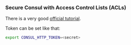 ### Secure Consul with Access Control Lists (ACLs)

There is a very good [official tutorial](https://learn.hashicorp.com/tutorials/consul/access-control-setup-production).

Token can be set like that:
```bash
export CONSUL_HTTP_TOKEN=<secret>
```
